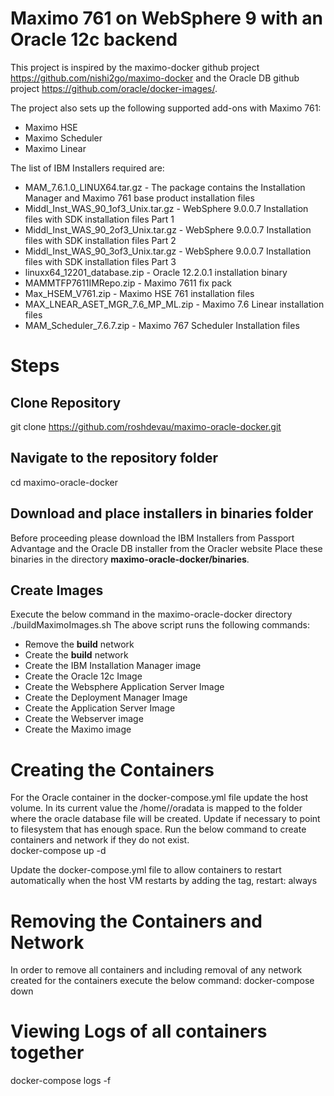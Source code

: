 # Maximo 761 on WebSphere 9 with an Oracle 12c backend

This project is inspired by the maximo-docker github project https://github.com/nishi2go/maximo-docker and the Oracle DB github project  https://github.com/oracle/docker-images/.

The project also sets up the following supported add-ons with Maximo 761:
* Maximo HSE
* Maximo Scheduler
* Maximo Linear

The list of IBM Installers required are: 
* MAM_7.6.1.0_LINUX64.tar.gz - The package contains the Installation Manager and Maximo 761 base product installation files
* Middl_Inst_WAS_90_1of3_Unix.tar.gz - WebSphere 9.0.0.7 Installation files with SDK installation files Part 1
* Middl_Inst_WAS_90_2of3_Unix.tar.gz - WebSphere 9.0.0.7 Installation files with SDK installation files Part 2
* Middl_Inst_WAS_90_3of3_Unix.tar.gz - WebSphere 9.0.0.7 Installation files with SDK installation files Part 3
* linuxx64_12201_database.zip - Oracle 12.2.0.1 installation binary
* MAMMTFP7611IMRepo.zip - Maximo 7611 fix pack
* Max_HSEM_V761.zip - Maximo HSE 761 installation files
* MAX_LNEAR_ASET_MGR_7.6_MP_ML.zip - Maximo 7.6 Linear installation files
* MAM_Scheduler_7.6.7.zip - Maximo 767 Scheduler Installation files

# Steps
## Clone Repository
  git clone https://github.com/roshdevau/maximo-oracle-docker.git

## Navigate to the repository folder
cd maximo-oracle-docker

## Download and place installers in binaries folder
Before proceeding please download the IBM Installers from Passport Advantage and the Oracle DB installer from the Oracler website
Place these binaries in the directory **maximo-oracle-docker/binaries**.
## Create Images
Execute the below command in the maximo-oracle-docker directory
./buildMaximoImages.sh
The above script runs the following commands:
* Remove the **build** network
* Create the **build** network
* Create the IBM Installation Manager image
* Create the Oracle 12c Image
* Create the Websphere Application Server Image
* Create the Deployment Manager Image
* Create the Application Server Image
* Create the Webserver image
* Create the Maximo image

# Creating the Containers
For the Oracle container in the docker-compose.yml file update the host volume. In its current value the /home/<user>/oradata is mapped to the folder where the oracle database file will be created. Update if necessary to point to filesystem that has enough space.
Run the below command to create containers and network if they do not exist.  
docker-compose up -d

Update the docker-compose.yml file to allow containers to restart automatically when the host VM restarts by adding the tag,
restart: always

# Removing the Containers and Network
In order to remove all containers and including removal of any network created for the containers execute the below command:
docker-compose down

# Viewing Logs of all containers together
docker-compose logs -f
